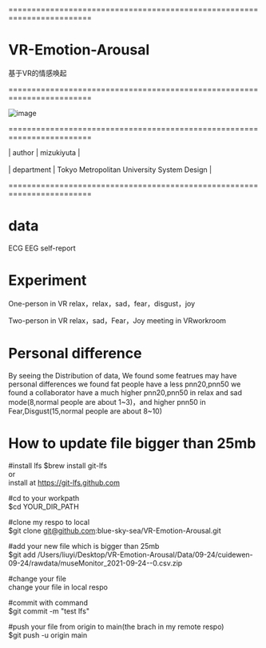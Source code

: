 ========================================================================

# VR-Emotion-Arousal
基于VR的情感唤起

========================================================================

![image](https://user-images.githubusercontent.com/26008298/132282618-0440b99c-af47-4e75-9c45-2253ba94f59d.png)

========================================================================

| author | mizukiyuta | <br />   
| department | Tokyo Metropolitan University System Design |  <br />

========================================================================
# data
ECG
EEG
self-report

# Experiment
One-person in VR relax，relax，sad，fear，disgust，joy

Two-person in VR relax，sad，Fear，Joy  meeting in VRworkroom


# Personal difference
By seeing the Distribution of data, We found some featrues may have personal differences
we found fat people have a less pnn20,pnn50
we found a collaborator have a much higher pnn20,pnn50 in relax and sad mode(8,normal people are about 1~3)，and higher pnn50 in Fear,Disgust(15,normal people are about 8~10)


# How to update file bigger than 25mb
#install lfs
$brew install git-lfs </br>
or </br>
install at https://git-lfs.github.com </br>

#cd to your workpath </br>
$cd YOUR_DIR_PATH

#clone my respo to local </br>
$git clone git@github.com:blue-sky-sea/VR-Emotion-Arousal.git

#add your new file which is bigger than 25mb </br>
$git add /Users/liuyi/Desktop/VR-Emotion-Arousal/Data/09-24/cuidewen-09-24/rawdata/museMonitor_2021-09-24--0.csv.zip

#change your file </br>
change your file in local respo

#commit with command </br>
$git commit -m "test lfs"

#push your file from origin to main(the brach in my remote respo) </br>
$git push -u origin main
